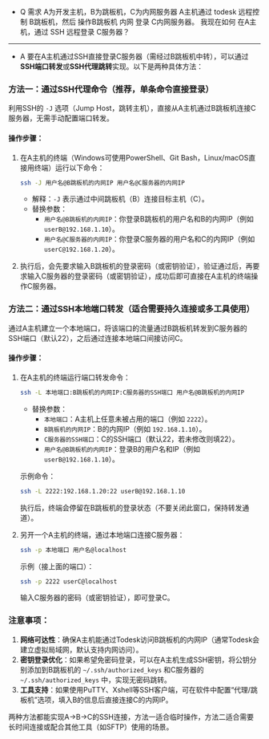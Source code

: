 <!--
 * @Description:
 * @Date: 2025-09-01 11:45:38
 * @LastEditTime: 2025-09-01 12:01:53
 * @FilePath: \blogSrc\source\_posts\工作学习日记\25年\9月\SSH.md
-->
+ Q
  需求
    A为开发主机，B为跳板机，C为内网服务器
    A主机通过 todesk 远程控制 B跳板机，然后 操作B跳板机 内网 登录 C内网服务器。
    我现在如何 在A主机，通过 SSH 远程登录 C服务器？

---

+ A
要在A主机通过SSH直接登录C服务器（需经过B跳板机中转），可以通过**SSH端口转发**或**SSH代理跳转**实现。以下是两种具体方法：


### 方法一：通过SSH代理命令（推荐，单条命令直接登录）
利用SSH的 `-J` 选项（Jump Host，跳转主机），直接从A主机通过B跳板机连接C服务器，无需手动配置端口转发。

#### 操作步骤：
1. 在A主机的终端（Windows可使用PowerShell、Git Bash，Linux/macOS直接用终端）运行以下命令：
   ```bash
   ssh -J 用户名@B跳板机的内网IP 用户名@C服务器的内网IP
   ```
   - 解释：`-J` 表示通过中间跳板机（B）连接目标主机（C）。
   - 替换参数：
     - `用户名@B跳板机的内网IP`：你登录B跳板机的用户名和B的内网IP（例如 `userB@192.168.1.10`）。
     - `用户名@C服务器的内网IP`：你登录C服务器的用户名和C的内网IP（例如 `userC@192.168.1.20`）。

2. 执行后，会先要求输入B跳板机的登录密码（或密钥验证），验证通过后，再要求输入C服务器的登录密码（或密钥验证），成功后即可直接在A主机的终端操作C服务器。


### 方法二：通过SSH本地端口转发（适合需要持久连接或多工具使用）
通过A主机建立一个本地端口，将该端口的流量通过B跳板机转发到C服务器的SSH端口（默认22），之后通过连接本地端口间接访问C。

#### 操作步骤：
1. 在A主机的终端运行端口转发命令：
   ```bash
   ssh -L 本地端口:B跳板机的内网IP:C服务器的SSH端口 用户名@B跳板机的内网IP
   ```
   - 替换参数：
     - `本地端口`：A主机上任意未被占用的端口（例如 `2222`）。
     - `B跳板机的内网IP`：B的内网IP（例如 `192.168.1.10`）。
     - `C服务器的SSH端口`：C的SSH端口（默认22，若未修改则填22）。
     - `用户名@B跳板机的内网IP`：登录B的用户名和IP（例如 `userB@192.168.1.10`）。

   示例命令：
   ```bash
   ssh -L 2222:192.168.1.20:22 userB@192.168.1.10
   ```
   执行后，终端会停留在B跳板机的登录状态（不要关闭此窗口，保持转发通道）。

2. 另开一个A主机的终端，通过本地端口连接C服务器：
   ```bash
   ssh -p 本地端口 用户名@localhost
   ```
   示例（接上面的端口）：
   ```bash
   ssh -p 2222 userC@localhost
   ```
   输入C服务器的密码（或密钥验证），即可登录C。


### 注意事项：
1. **网络可达性**：确保A主机能通过Todesk访问B跳板机的内网IP（通常Todesk会建立虚拟局域网，默认支持内网访问）。
2. **密钥登录优化**：如果希望免密码登录，可以在A主机生成SSH密钥，将公钥分别添加到B跳板机的 `~/.ssh/authorized_keys` 和C服务器的 `~/.ssh/authorized_keys` 中，实现无密码跳转。
3. **工具支持**：如果使用PuTTY、Xshell等SSH客户端，可在软件中配置“代理/跳板机”选项，填入B的信息后直接连接C的内网IP。

两种方法都能实现A→B→C的SSH连接，方法一适合临时操作，方法二适合需要长时间连接或配合其他工具（如SFTP）使用的场景。
